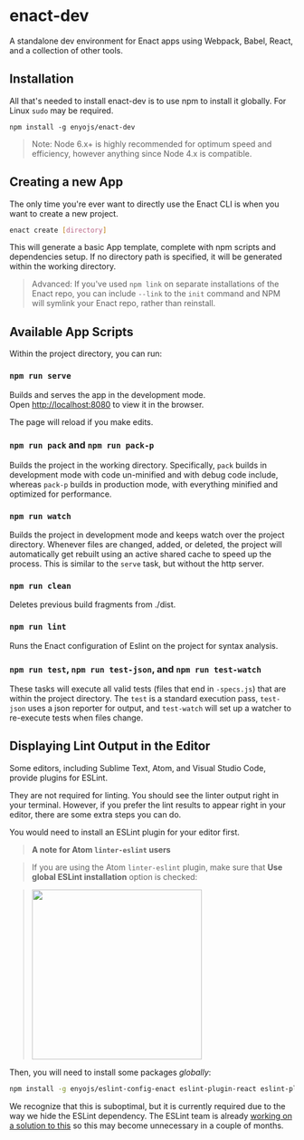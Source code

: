 # enact-dev
A standalone dev environment for Enact apps using Webpack, Babel, React, and a collection of other tools.

## Installation
All that's needed to install enact-dev is to use npm to install it globally. For Linux `sudo` may be required.
```
npm install -g enyojs/enact-dev
```

>Note: Node 6.x+ is highly recommended for optimum speed and efficiency, however anything since Node 4.x is compatible.

## Creating a new App
The only time you're ever want to directly use the Enact CLI is when you want to create a new project.

```sh
enact create [directory]
```

This will generate a basic App template, complete with npm scripts and dependencies setup. If no directory path is specified, it will be generated within the working directory.

>Advanced: If you've used `npm link` on separate installations of the Enact repo, you can include `--link` to the `init` command and NPM will symlink your Enact repo, rather than reinstall.

## Available App Scripts

Within the project directory, you can run:

### `npm run serve`

Builds and serves the app in the development mode.<br>
Open [http://localhost:8080](http://localhost:8080) to view it in the browser.

The page will reload if you make edits.<br>

### `npm run pack` and `npm run pack-p`

Builds the project in the working directory. Specifically, `pack` builds in development mode with code un-minified and with debug code include, whereas `pack-p` builds in production mode, with everything minified and optimized for performance.

### `npm run watch`

Builds the project in development mode and keeps watch over the project directory. Whenever files are changed, added, or deleted, the project will automatically get rebuilt using an active shared cache to speed up the process. This is similar to the `serve` task, but without the http server.

### `npm run clean`

Deletes previous build fragments from ./dist.

### `npm run lint`

Runs the Enact configuration of Eslint on the project for syntax analysis.

### `npm run test`, `npm run test-json`, and `npm run test-watch`

These tasks will execute all valid tests (files that end in `-specs.js`) that are within the project directory. The `test` is a standard execution pass, `test-json` uses a json reporter for output, and `test-watch` will set up a watcher to re-execute tests when files change.


## Displaying Lint Output in the Editor

Some editors, including Sublime Text, Atom, and Visual Studio Code, provide plugins for ESLint.

They are not required for linting. You should see the linter output right in your terminal. However, if you prefer the lint results to appear right in your editor, there are some extra steps you can do.

You would need to install an ESLint plugin for your editor first.

>**A note for Atom `linter-eslint` users**

>If you are using the Atom `linter-eslint` plugin, make sure that **Use global ESLint installation** option is checked:

><img src="http://i.imgur.com/yVNNHJM.png" width="300">

Then, you will need to install some packages *globally*:

```sh
npm install -g enyojs/eslint-config-enact eslint-plugin-react eslint-plugin-babel babel-eslint

```

We recognize that this is suboptimal, but it is currently required due to the way we hide the ESLint dependency. The ESLint team is already [working on a solution to this](https://github.com/eslint/eslint/issues/3458) so this may become unnecessary in a couple of months.
